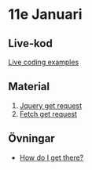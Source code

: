 # 11e Januari

## Live-kod

[Live coding examples](live-coding/)

## Material
1. [Jquery get request](https://api.jquery.com/jquery.get/)
2. [Fetch get request](https://www.javascripttutorial.net/javascript-fetch-api/)


## Övningar
- [How do I get there?](exercises/api-exercise.md)

